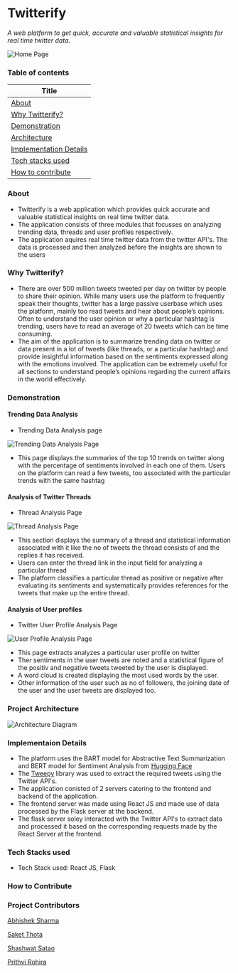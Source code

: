 # Twitterify
*A web platform to get quick, accurate and valuable statistical insights for real time twitter data.*

![Home Page](https://github.com/SaketThota/BE-project/assets/Trending_Section.png?raw=true "Home Page")

### Table of contents
| Title                           |
| ------------------------------- |
| [About](README.md#about)                           |
| [Why Twitterify?](README.md#why-twitterify?)                  |
| [Demonstration](README.md#demonstration)                   |
| [Architecture](README.md#project-architecture) |
| [Implementation Details](README.md#implementaion-details) |
| [Tech stacks used](README.md#tech-stacks-used)|
| [How to contribute](README.md#How-to-Contribute)     | 

### About
- Twitterify is a web application which provides quick accurate and valuable statistical insights on real time twitter data.
- The application consists of three modules that focusses on analyzing trending data, threads and user profiles respectively.
- The application aquires real time twitter data from the twitter API's. The data is processed and then analyzed before the insights are shown to the users

### Why Twitterify?
- There are over 500 million tweets tweeted per day on twitter by people to share their opinion. While many users use the platform to frequently speak their thoughts, twitter has a large passive userbase which uses the platform, mainly too read tweets and hear about people’s opinions. Often to understand the user opinion or why a particular hashtag is trending, users have to read an average of 20 tweets which can be time consuming. 
- The aim of the application is to summarize trending data on twitter or data present in a lot of tweets (like threads, or a particular hashtag) and provide insightful information based on  the sentiments expressed along with the emotions involved. The application can be extremely useful for all sections to understand people’s opinions regarding the current affairs in the world effectively. 

### Demonstration

#### Trending Data Analysis
- Trending Data Analysis page

![Trending Data Analysis Page](https://github.com/SaketThota/BE-project/assets/Trending_Section.png?raw=true "Trending Data Analysis Page")

- This page displays the summaries of the top 10 trends on twitter along with the percentage of sentiments involved in each one of them. Users on the platform can read a few tweets, too associated with the particular trends with the same hashtag

#### Analysis of Twitter Threads
- Thread Analysis Page

![Thread Analysis Page](https://github.com/SaketThota/BE-project/assets/Thread_Summarizer.png?raw=true "Thread Analysis Page")

- This section displays the summary of a thread and statistical information associated with it like the no of tweets the thread consists of and the replies it has received.
- Users can enter the thread link in the input field for analyzing a particular thread
- The platform classifies a particular thread as positive or negative after evaluating its sentiments and systematically provides references for the tweets that make up the entire thread.

#### Analysis of User profiles
- Twitter User Profile Analysis Page

![User Profile Analysis Page](https://github.com/SaketThota/BE-project/assets/Profile_Analysis.png?raw=true "User Profile Analysis Page")

- This page extracts analyzes a particular user profile on twitter
- Ther sentiments in the user tweets are noted and a statistical figure of the positiv and negative tweets tweeted by the user is displayed.
- A word cloud is created displaying the most used words by the user.
- Other information of the user such as no of followers, the joining date of the user and the user tweets are displayed too.

### Project Architecture

![Architecture Diagram](https://github.com/SaketThota/BE-project/assets/Architecture.png?raw=true "Architecture Diagram")


### Implementaion Details
- The platform uses the BART model for Abstractive Text Summarization and BERT model for Sentiment Analysis from [Hugging Face]("https://huggingface.co/")
- The [Tweepy]("https://www.tweepy.org/") library was used to extract the required tweets using the Twitter API's.
- The application conisted of 2 servers catering to the frontend and backend of the application.
- The frontend server was made using React JS and made use of data processed by the Flask server at the backend.
- The flask server soley interacted with the Twitter API's to extract data and processed it based on the corresponding requests made by the React Server at the frontend.

### Tech Stacks used
- Tech Stack used: React JS, Flask

### How to Contribute


### Project Contributors
[Abhishek Sharma](https://github.com/Abhi-tech-09)

[Saket Thota](https://github.com/SaketThota)

[Shashwat Satao](https://github.com/kafka-654)

[Prithvi Rohira](https://github.com/prithvirohira8)

